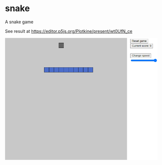 # snake

A snake game

See result at https://editor.p5js.org/Plotkine/present/wt0UfN_ce

![](./snake.png)
